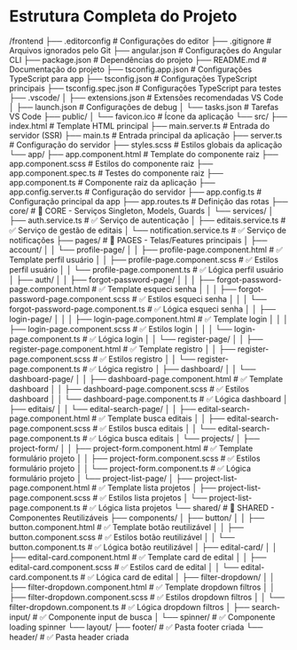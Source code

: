 # Estrutura Completa do Projeto

/frontend
├── .editorconfig                                            # Configurações do editor
├── .gitignore                                               # Arquivos ignorados pelo Git
├── angular.json                                             # Configurações do Angular CLI
├── package.json                                             # Dependências do projeto
├── README.md                                                # Documentação do projeto
├── tsconfig.app.json                                        # Configurações TypeScript para app
├── tsconfig.json                                            # Configurações TypeScript principais
├── tsconfig.spec.json                                       # Configurações TypeScript para testes
├── .vscode/
│   ├── extensions.json                                      # Extensões recomendadas VS Code
│   ├── launch.json                                          # Configurações de debug
│   └── tasks.json                                           # Tarefas VS Code
├── public/
│   └── favicon.ico                                          # Ícone da aplicação
└── src/
    ├── index.html                                           # Template HTML principal
    ├── main.server.ts                                       # Entrada do servidor (SSR)
    ├── main.ts                                              # Entrada principal da aplicação
    ├── server.ts                                            # Configuração do servidor
    ├── styles.scss                                          # Estilos globais da aplicação
    └── app/
        ├── app.component.html                               # Template do componente raiz
        ├── app.component.scss                               # Estilos do componente raiz
        ├── app.component.spec.ts                            # Testes do componente raiz
        ├── app.component.ts                                 # Componente raiz da aplicação
        ├── app.config.server.ts                             # Configuração do servidor
        ├── app.config.ts                                    # Configuração principal da app
        ├── app.routes.ts                                    # Definição das rotas
        ├── core/                                            # 🔧 CORE - Serviços Singleton, Models, Guards
        │   └── services/
        │       ├── auth.service.ts                          # ✅ Serviço de autenticação
        │       ├── editais.service.ts                       # ✅ Serviço de gestão de editais
        │       └── notification.service.ts                  # ✅ Serviço de notificações
        ├── pages/                                           # 📄 PAGES - Telas/Features principais
        │   ├── account/
        │   │   └── profile-page/
        │   │       ├── profile-page.component.html          # ✅ Template perfil usuário
        │   │       ├── profile-page.component.scss          # ✅ Estilos perfil usuário
        │   │       └── profile-page.component.ts            # ✅ Lógica perfil usuário
        │   ├── auth/
        │   │   ├── forgot-password-page/
        │   │   │   ├── forgot-password-page.component.html  # ✅ Template esqueci senha
        │   │   │   ├── forgot-password-page.component.scss  # ✅ Estilos esqueci senha
        │   │   │   └── forgot-password-page.component.ts    # ✅ Lógica esqueci senha
        │   │   ├── login-page/
        │   │   │   ├── login-page.component.html            # ✅ Template login
        │   │   │   ├── login-page.component.scss            # ✅ Estilos login
        │   │   │   └── login-page.component.ts              # ✅ Lógica login
        │   │   └── register-page/
        │   │       ├── register-page.component.html         # ✅ Template registro
        │   │       ├── register-page.component.scss         # ✅ Estilos registro
        │   │       └── register-page.component.ts           # ✅ Lógica registro
        │   ├── dashboard/
        │   │   └── dashboard-page/
        │   │       ├── dashboard-page.component.html        # ✅ Template dashboard
        │   │       ├── dashboard-page.component.scss        # ✅ Estilos dashboard
        │   │       └── dashboard-page.component.ts          # ✅ Lógica dashboard
        │   ├── editais/
        │   │   └── edital-search-page/
        │   │       ├── edital-search-page.component.html    # ✅ Template busca editais
        │   │       ├── edital-search-page.component.scss    # ✅ Estilos busca editais
        │   │       └── edital-search-page.component.ts      # ✅ Lógica busca editais
        │   └── projects/
        │       ├── project-form/
        │       │   ├── project-form.component.html          # ✅ Template formulário projeto
        │       │   ├── project-form.component.scss          # ✅ Estilos formulário projeto
        │       │   └── project-form.component.ts            # ✅ Lógica formulário projeto
        │       └── project-list-page/
        │           ├── project-list-page.component.html     # ✅ Template lista projetos
        │           ├── project-list-page.component.scss     # ✅ Estilos lista projetos
        │           └── project-list-page.component.ts       # ✅ Lógica lista projetos
        └── shared/                                          # 🔄 SHARED - Componentes Reutilizáveis
            ├── components/
            │   ├── button/
            │   │   ├── button.component.html               # ✅ Template botão reutilizável
            │   │   ├── button.component.scss               # ✅ Estilos botão reutilizável
            │   │   └── button.component.ts                 # ✅ Lógica botão reutilizável
            │   ├── edital-card/
            │   │   ├── edital-card.component.html          # ✅ Template card de edital
            │   │   ├── edital-card.component.scss          # ✅ Estilos card de edital
            │   │   └── edital-card.component.ts            # ✅ Lógica card de edital
            │   ├── filter-dropdown/
            │   │   ├── filter-dropdown.component.html      # ✅ Template dropdown filtros
            │   │   ├── filter-dropdown.component.scss      # ✅ Estilos dropdown filtros
            │   │   └── filter-dropdown.component.ts        # ✅ Lógica dropdown filtros
            │   ├── search-input/                           # ✅ Componente input de busca
            │   └── spinner/                                # ✅ Componente loading spinner
            └── layout/
                ├── footer/                                 # ✅ Pasta footer criada
                └── header/                                 # ✅ Pasta header criada

